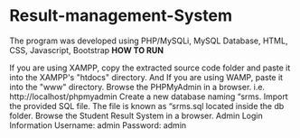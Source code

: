 # Result-management-System
The program was developed using PHP/MySQLi, MySQL Database, HTML, CSS, Javascript, Bootstrap
**HOW TO RUN**

If you are using XAMPP, copy the extracted source code folder and paste it into the XAMPP's "htdocs" directory. And If you are using WAMP, paste it into the "www" directory.
Browse the PHPMyAdmin in a browser. i.e. http://localhost/phpmyadmin
Create a new database naming “srms.
Import the provided SQL file. The file is known as “srms.sql located inside the db folder.
Browse the Student Result System in a browser.
Admin Login Information
Username: admin
Password: admin
